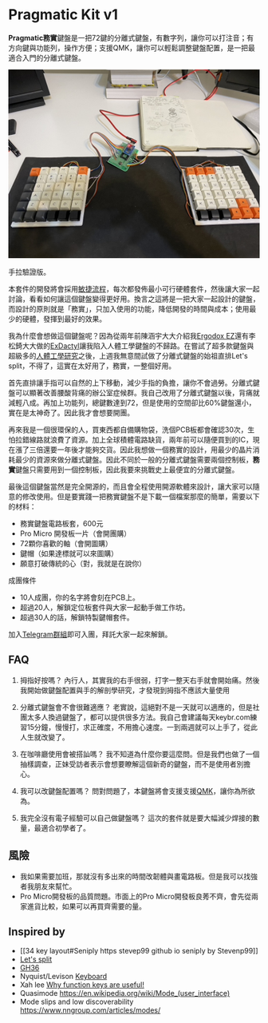 # Pragmatic Kit v1
**Pragmatic務實**鍵盤是一把72鍵的分離式鍵盤，有數字列，讓你可以打注音；有方向鍵與功能列，操作方便；支援QMK，讓你可以輕鬆調整鍵盤配置，是一把最適合入門的分離式鍵盤。

![Proof-of-concept prototype](attachment/poc.jpeg)

手拉驗證版。

本套件的開發將會採用[敏捷流程](http://theleanstartup.com)，每次都發佈最小可行硬體套件，然後讓大家一起討論，看看如何讓這個鍵盤變得更好用。換言之這將是一把大家一起設計的鍵盤，而設計的原則就是「務實」，只加入使用的功能，降低開發的時間與成本；使用最少的硬體，發揮到最好的效果。

我為什麼會想做這個鍵盤呢？因為從兩年前陳涵宇大大介紹我[Ergodox EZ](https://www.facebook.com/groups/1111882339005914/posts/1187639851430162)還有李松錡大大做的[ExDactyl](https://www.ergokb.tw/blogs/free_trial_exdactyl/)讓我陷入人體工學鍵盤的不歸路。在嘗試了超多款鍵盤與超級多的[人體工學研究](https://youtu.be/p7gZdOTpbP8)之後，上週我無意間試做了分離式鍵盤的始祖直排Let's split，不得了，這實在太好用了，務實，一整個好用。

首先直排讓手指可以自然的上下移動，減少手指的負擔，讓你不會過勞。分離式鍵盤可以顯著改善腰酸背痛的辦公室症候群。我自己改用了分離式鍵盤以後，背痛就減輕八成。再加上功能列，總鍵數達到72，但是使用的空間卻比60%鍵盤還小，實在是太神奇了。因此我才會想要開團。

再來我是一個很環保的人，買東西都自備購物袋，洗個PCB板都會確認30次，生怕拉錯線路就浪費了資源。加上全球積體電路缺貨，兩年前可以隨便買到的IC，現在漲了三倍還要一年後才能夠交貨。因此我想做一個務實的設計，用最少的晶片消耗最少的資源來做分離式鍵盤。因此不同於一般的分離式鍵盤需要兩個控制板，**務實**鍵盤只需要用到一個控制板，因此我要來挑戰史上最便宜的分離式鍵盤。

最後這個鍵盤當然是完全開源的，而且會全程使用開源軟體來設計，讓大家可以隨意的修改使用。但是要實踐一把務實鍵盤不是下載一個檔案那麼的簡單，需要以下的材料：

- 務實鍵盤電路板套，600元
- Pro Micro 開發板一片（會開團購）
- 72顆你喜歡的軸（會開圖購）
- 鍵帽（如果達標就可以來圖購）
- 願意打破傳統的心（對，我就是在說你）

成團條件
- 10人成團，你的名字將會刻在PCB上。
- 超過20人，解鎖定位板套件與大家一起動手做工作坊。 
- 超過30人的話，解鎖特製鍵帽套件。

加入[Telegram群組](https://t.me/joinchat/qp7NLK_H0vY2MjA1)即可入團，拜託大家一起來解鎖。

## FAQ

1. 拇指好按嗎？
   內行人，其實我的右手很弱，打字一整天右手就會開始痛。然後我開始做鍵盤配置與手的解剖學研究，才發現到拇指不應該大量使用

2. 分離式鍵盤會不會很難適應？
   老實說，這絕對不是一天就可以適應的，但是社團太多人換過鍵盤了，都可以提供很多方法。我自己會建議每天keybr.com練習15分鐘，慢慢打，求正確度，不用擔心速度。一到兩週就可以上手了，從此人生就改變了。

3. 在咖啡廳使用會被搭訕嗎？
   我不知道為什麼你要這麼問。但是我們也做了一個抽樣調查，正妹受訪者表示會想要瞭解這個新奇的鍵盤，而不是使用者別擔心。

4. 我可以改鍵盤配置嗎？
   問對問題了，本鍵盤將會支援支援[QMK](https://qmk.fm)，讓你為所欲為。

5. 我完全沒有電子經驗可以自己做鍵盤嗎？
   這次的套件就是要大幅減少焊接的數量，最適合初學者了。

## 風險
- 我如果需要加班，那就沒有多出來的時間改韌體與畫電路板。但是我可以找強者我朋友來幫忙。
- Pro Micro開發板的品質問題。市面上的Pro Micro開發板良莠不齊，會先從兩家進貨比較，如果可以再買齊需要的量。

## Inspired by

- [[34 key layout#Seniply https stevep99 github io seniply by Stevenp99]] 
- [Let's split](https://github.com/nicinabox/lets-split-guide)
- [GH36](https://geekhack.org/index.php?topic=61306.0)
- Nyquist/Levison [Keyboard](https://keeb.io/products/nyquist-keyboard)
- Xah lee [Why function keys are useful!](http://xahlee.info/kbd/keyboard_function_keys.html)
- Quasimode https://en.wikipedia.org/wiki/Mode_(user_interface)
- Mode slips and low discoverability https://www.nngroup.com/articles/modes/
